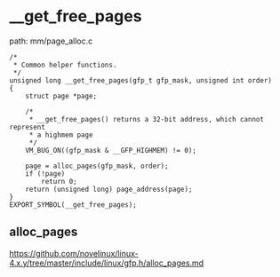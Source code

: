 __get_free_pages
========================================

path: mm/page_alloc.c
```
/*
 * Common helper functions.
 */
unsigned long __get_free_pages(gfp_t gfp_mask, unsigned int order)
{
    struct page *page;

    /*
     * __get_free_pages() returns a 32-bit address, which cannot represent
     * a highmem page
     */
    VM_BUG_ON((gfp_mask & __GFP_HIGHMEM) != 0);

    page = alloc_pages(gfp_mask, order);
    if (!page)
        return 0;
    return (unsigned long) page_address(page);
}
EXPORT_SYMBOL(__get_free_pages);
```

alloc_pages
----------------------------------------

https://github.com/novelinux/linux-4.x.y/tree/master/include/linux/gfp.h/alloc_pages.md
